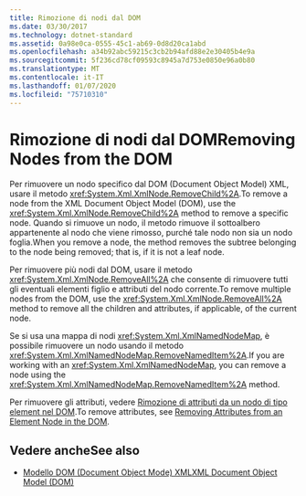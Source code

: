 ```yaml
---
title: Rimozione di nodi dal DOM
ms.date: 03/30/2017
ms.technology: dotnet-standard
ms.assetid: 0a98e0ca-0555-45c1-ab69-0d8d20ca1abd
ms.openlocfilehash: a34b92abc59215c3cb2b94afd88e2e30405b4e9a
ms.sourcegitcommit: 5f236cd78cf09593c8945a7d753e0850e96a0b80
ms.translationtype: MT
ms.contentlocale: it-IT
ms.lasthandoff: 01/07/2020
ms.locfileid: "75710310"
---
```

# <a name="removing-nodes-from-the-dom"></a><span data-ttu-id="d798b-102">Rimozione di nodi dal DOM</span><span class="sxs-lookup"><span data-stu-id="d798b-102">Removing Nodes from the DOM</span></span>
<span data-ttu-id="d798b-103">Per rimuovere un nodo specifico dal DOM (Document Object Model) XML, usare il metodo <xref:System.Xml.XmlNode.RemoveChild%2A>.</span><span class="sxs-lookup"><span data-stu-id="d798b-103">To remove a node from the XML Document Object Model (DOM), use the <xref:System.Xml.XmlNode.RemoveChild%2A> method to remove a specific node.</span></span> <span data-ttu-id="d798b-104">Quando si rimuove un nodo, il metodo rimuove il sottoalbero appartenente al nodo che viene rimosso, purché tale nodo non sia un nodo foglia.</span><span class="sxs-lookup"><span data-stu-id="d798b-104">When you remove a node, the method removes the subtree belonging to the node being removed; that is, if it is not a leaf node.</span></span>  
  
 <span data-ttu-id="d798b-105">Per rimuovere più nodi dal DOM, usare il metodo <xref:System.Xml.XmlNode.RemoveAll%2A> che consente di rimuovere tutti gli eventuali elementi figlio e attributi del nodo corrente.</span><span class="sxs-lookup"><span data-stu-id="d798b-105">To remove multiple nodes from the DOM, use the <xref:System.Xml.XmlNode.RemoveAll%2A> method to remove all the children and attributes, if applicable, of the current node.</span></span>  
  
 <span data-ttu-id="d798b-106">Se si usa una mappa di nodi <xref:System.Xml.XmlNamedNodeMap>, è possibile rimuovere un nodo usando il metodo <xref:System.Xml.XmlNamedNodeMap.RemoveNamedItem%2A>.</span><span class="sxs-lookup"><span data-stu-id="d798b-106">If you are working with an <xref:System.Xml.XmlNamedNodeMap>, you can remove a node using the <xref:System.Xml.XmlNamedNodeMap.RemoveNamedItem%2A> method.</span></span>  
  
 <span data-ttu-id="d798b-107">Per rimuovere gli attributi, vedere [Rimozione di attributi da un nodo di tipo element nel DOM](../../../../docs/standard/data/xml/removing-attributes-from-an-element-node-in-the-dom.md).</span><span class="sxs-lookup"><span data-stu-id="d798b-107">To remove attributes, see [Removing Attributes from an Element Node in the DOM](../../../../docs/standard/data/xml/removing-attributes-from-an-element-node-in-the-dom.md).</span></span>  
  
## <a name="see-also"></a><span data-ttu-id="d798b-108">Vedere anche</span><span class="sxs-lookup"><span data-stu-id="d798b-108">See also</span></span>

- [<span data-ttu-id="d798b-109">Modello DOM (Document Object Mode) XML</span><span class="sxs-lookup"><span data-stu-id="d798b-109">XML Document Object Model (DOM)</span></span>](../../../../docs/standard/data/xml/xml-document-object-model-dom.md)
